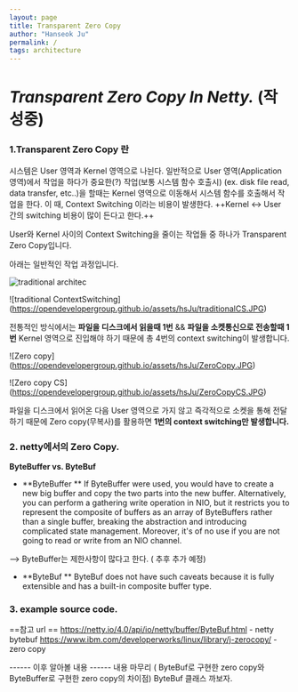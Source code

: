 ```yaml
---
layout: page
title: Transparent Zero Copy
author: "Hanseok Ju"
permalink: /
tags: architecture
---
```


# *Transparent Zero Copy In Netty.* (작성중)
  ### 1.Transparent Zero Copy 란

시스템은 User 영역과 Kernel 영역으로 나뉜다. 일반적으로 User 영역(Application 영역)에서 작업을 하다가 중요한(?) 작업(보통 시스템 함수 호출시) (ex. disk file read, data transfer, etc..)을 할때는 Kernel 영역으로 이동해서 시스템 함수를 호출해서 작업을 한다. 이 때, Context Switching 이라는 비용이 발생한다.
++Kernel <-> User 간의 switching 비용이 많이 든다고 한다.++

User와 Kernel 사이의 Context Switching을 줄이는 작업들 중 하나가 Transparent Zero Copy입니다. 

아래는 일반적인 작업 과정입니다.

![traditional architec](https://opendevelopergroup.github.io/assets/hsJu/traditional.JPG)  

![traditional ContextSwitching]
(https://opendevelopergroup.github.io/assets/hsJu/traditionalCS.JPG)


전통적인 방식에서는 **파일을 디스크에서 읽을때 1번** && **파일을 소켓통신으로 전송할때 1번** Kernel 영역으로 진입해야 하기 때문에 총 4번의 context switching이 발생합니다.

![Zero copy]
(https://opendevelopergroup.github.io/assets/hsJu/ZeroCopy.JPG)

![Zero copy CS]
(https://opendevelopergroup.github.io/assets/hsJu/ZeroCopyCS.JPG)

파일을 디스크에서 읽어온 다음 User 영역으로 가지 않고 즉각적으로 소켓을 통해 전달하기 때문에 Zero copy(무복사)를 활용하면 **1번의 context switching만 발생합니다.**



### 2. netty에서의 Zero Copy.
**ByteBuffer  vs. ByteBuf** 
* **ByteBuffer  ** 
If ByteBuffer were used, you would have to create a new big buffer and copy the two parts into the new buffer. Alternatively, you can perform a gathering write operation in NIO, but it restricts you to represent the composite of buffers as an array of ByteBuffers rather than a single buffer, breaking the abstraction and introducing complicated state management. Moreover, it's of no use if you are not going to read or write from an NIO channel.

--> ByteBuffer는 제한사항이 많다고 한다. ( 추후 추가 예정)

* **ByteBuf **
ByteBuf does not have such caveats because it is fully extensible and has a built-in composite buffer type.





### 3. example source code.







==참고 url ==
https://netty.io/4.0/api/io/netty/buffer/ByteBuf.html - netty bytebuf
https://www.ibm.com/developerworks/linux/library/j-zerocopy/ - zero copy 


------ 이후 알아볼 내용 ------
내용 마무리 ( ByteBuf로 구현한 zero copy와 ByteBuffer로 구현한 zero copy의 차이점)
ByteBuf 클래스 까보자.